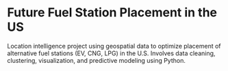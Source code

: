 # Future Fuel Station Placement in the US
Location intelligence project using geospatial data to optimize placement of alternative fuel stations (EV, CNG, LPG) in the U.S. Involves data cleaning, clustering, visualization, and predictive modeling using Python.
